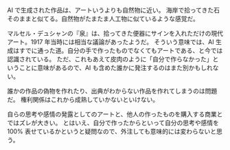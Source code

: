 AI で生成された作品は、アートいうよりも自然物に近い。
海岸で拾ってきた石そのままと似てる。自然物がたまたま人工物に似ているような感覚だ。

マルセル・デュシャンの『泉』は、拾ってきた便器にサインを入れただけの現代アート。1917 年当時には相当な議論があったようだ。
そういう意味では、AI 生成はすでに通った道。自分の手で作ったものでなくてもアートである、と今では認識されている。
ただ、これもあえて皮肉のように「自分で作らなかった」ということに意味があるので、AI も含めた誰かに発注するのはまた別かもしれない。

誰かの作品の偽物を作れたり、出典がわからない作品を作れてしまうのは問題だ。
権利関係はこれから成熟していかないといけない。

自らの思考や感情の発露としてのアートと、他人の作ったものを購入する商業とではズレが大きい。
とはいえ、自分で作ったからといって自分の思考や感情を 100% 表せているかというと疑問なので、外注しても意味的には変わらないと思う。
